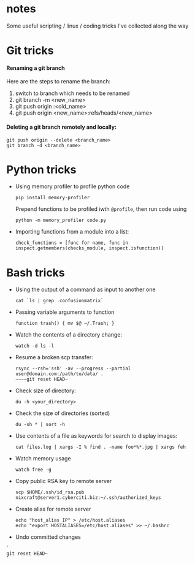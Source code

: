 # notes
Some useful scripting / linux  / coding tricks I've collected along the way

# Git tricks
#### Renaming a git branch
Here are the steps to rename the branch:

1. switch to branch which needs to be renamed
2. git branch -m <new_name>
3. git push origin :<old_name>
4. git push origin <new_name>:refs/heads/<new_name>

#### Deleting a git branch remotely and locally:
    git push origin --delete <branch_name>
    git branch -d <branch_name>
    



# Python tricks
- Using memory profiler to profile python code
    ~~~~ 
    pip install memory-profiler
    ~~~~ 
    Prepend functions to be profiled iwth `@profile`, then run 
    code using 
    ~~~~
    python -m memory_profiler code.py
    ~~~~
    
- Importing functions from a module into a list:
    ~~~~
    check_functions = [func for name, func in inspect.getmembers(checks_module, inspect.isfunction)]
    ~~~~
    

    



# Bash tricks
- Using the output of a command as input to another one
    ~~~~ 
    cat `ls | grep .confusionmatrix`
    ~~~~ 
- Passing variable arguments to function 
    ~~~~ 
    function trash() { mv $@ ~/.Trash; }
    ~~~~ 
- Watch the contents of a directory change:
    ~~~~ 
    watch -d ls -l
    ~~~~ 
- Resume a broken scp transfer:
    ~~~~
    rsync --rsh='ssh' -av --progress --partial  user@domain.com:/path/to/data/ .
    ~~~~git reset HEAD~
- Check size of directory:
    ~~~~
    du -h <your_directory>
    ~~~~
- Check the size of directories (sorted)
    ~~~~ 
    du -sh * | sort -h
    ~~~~ 
    
- Use contents of a file as keywords for search to display images:
    ~~~~
    cat files.log | xargs -I % find . -name foo*%*.jpg | xargs feh
    ~~~~
- Watch memory usage 
    ~~~~
    watch free -g
    ~~~~
 - Copy public RSA key to remote server
     ~~~~
    scp $HOME/.ssh/id_rsa.pub nixcraft@server1.cyberciti.biz:~/.ssh/authorized_keys
    ~~~~
    
  - Create alias for remote server
    ~~~~
    echo "host_alias IP" > /etc/host.aliases
    echo "export HOSTALIASES=/etc/host.aliases" >> ~/.bashrc
    ~~~~
 
   - Undo committed changes
   
    `
    git reset HEAD~
    `

 

